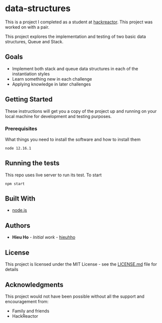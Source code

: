 # data-structures
This is a project I completed as a student at [hackreactor](http://hackreactor.com). This project was worked on with a pair.

This project explores the implementation and testing of two basic data structures, Queue and Stack.

## Goals

* Implement both stack and queue data structures in each of the instantiation styles
* Learn something new in each challenge
* Applying knowledge in later challenges

## Getting Started

These instructions will get you a copy of the project up and running on your local machine for development and testing purposes.

### Prerequisites

What things you need to install the software and how to install them

```
node 12.16.1
```

## Running the tests

This repo uses live server to run its test. To start

```
npm start
```

## Built With

* [node.js](https://nodejs.org/en/)

## Authors

* **Hieu Ho** - *Initial work* - [hieuhho](https://github.com/hieuhho)

## License

This project is licensed under the MIT License - see the [LICENSE.md](LICENSE.md) file for details

## Acknowledgments

This project would not have been possible without all the support and encouragement from:

* Family and friends
* HackReactor
